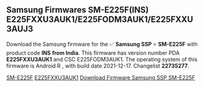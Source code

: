 <h2>Samsung Firmwares SM-E225F(INS) E225FXXU3AUK1/E225FODM3AUK1/E225FXXU3AUJ3</h2>
Download the Samsung firmware for the ✅ <strong>Samsung SSP </strong> ⭐ <strong>SM-E225F</strong> with product code <strong>INS</strong> <strong> from India</strong>. This firmware has version number PDA <strong>E225FXXU3AUK1</strong> and CSC E225FODM3AUK1. The operating system of this firmware is Android R , with build date 2021-12-17. Changelist <strong>22735277</strong>.


[SM-E225F](https://samfirm.shop/samsung/model/SM-E225F)
[E225FXXU3AUK1](https://samfirm.shop/samsung/pda/E225FXXU3AUK1)
[Download Firmware Samsung SSP SM-E225F](https://samfirm.shop/samsung/firmware/483386)
